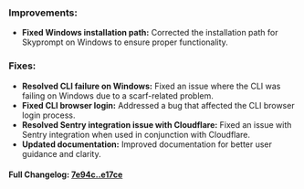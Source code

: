 ### **Improvements:**
- **Fixed Windows installation path:** Corrected the installation path for Skyprompt on Windows to ensure proper functionality.

### **Fixes:**
- **Resolved CLI failure on Windows:** Fixed an issue where the CLI was failing on Windows due to a scarf-related problem.
- **Fixed CLI browser login:** Addressed a bug that affected the CLI browser login process.
- **Resolved Sentry integration issue with Cloudflare:** Fixed an issue with Sentry integration when used in conjunction with Cloudflare.
- **Updated documentation:** Improved documentation for better user guidance and clarity.

#### **Full Changelog:** [7e94c..e17ce](https://github.com/mediar-ai/skyprompt/compare/7e94c..e17ce)

